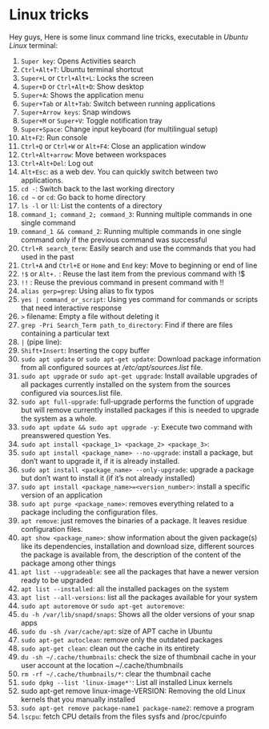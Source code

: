 # Linux tricks

Hey guys,
Here is some linux command line tricks, executable in *Ubuntu Linux* terminal:


1. `Super key`: Opens Activities search
2. `Ctrl+Alt+T`: Ubuntu terminal shortcut
3. `Super+L` or `Ctrl+Alt+L`: Locks the screen
4. `Super+D` or `Ctrl+Alt+D`: Show desktop
5. `Super+A`: Shows the application menu
6. `Super+Tab` or `Alt+Tab`: Switch between running applications
7. `Super+Arrow keys`: Snap windows
8. `Super+M` or `Super+V`: Toggle notification tray
9. `Super+Space`: Change input keyboard (for multilingual setup)
10. `Alt+F2`: Run console
11. `Ctrl+Q` or `Ctrl+W` or `Alt+F4`: Close an application window
12. `Ctrl+Alt+arrow`: Move between workspaces
13. `Ctrl+Alt+Del`: Log out
14. `Alt+Esc`: as a web dev. You can quickly switch between two applications.
15. `cd -`: Switch back to the last working directory
16. `cd ~` or `cd`: Go back to home directory
17. `ls -l` or `ll`: List the contents of a directory
18. `command_1; command_2; command_3`: Running multiple commands in one single command
19. `command_1 && command_2`: Running multiple commands in one single command only if the previous command was successful
20. `Ctrl+R search_term`: Easily search and use the commands that you had used in the past
21. `Ctrl+A` and `Ctrl+E` or `Home` and `End` key: Move to beginning or end of line
22. `!$` or `Alt+.` : Reuse the last item from the previous command with !$
23. `!!` : Reuse the previous command in present command with !!
24. `alias gerp=grep`: Using alias to fix typos
25. `yes | command_or_script`: Using yes command for commands or scripts that need interactive response
26. `>` filename: Empty a file without deleting it
27. `grep -Pri Search_Term path_to_directory`: Find if there are files containing a particular text
28. `|` (pipe line): 
29. `Shift+Insert`: Inserting the copy buffer
30. `sudo apt update` or `sudo apt-get update`: Download package information from all configured sources at */etc/apt/sources.list* file.
31. `sudo apt upgrade` or `sudo apt-get upgrade`: Install available upgrades of all packages currently installed on the system from the sources configured via sources.list file.
32. `sudo apt full-upgrade`: full-upgrade performs the function of upgrade but will remove currently installed packages if this is needed to upgrade the system as a whole.
33. `sudo apt update && sudo apt upgrade -y`: Execute two command with preanswered question Yes.
34. `sudo apt install <package_1> <package_2> <package_3>`: 
35. `sudo apt install <package_name> --no-upgrade`: install a package, but don’t want to upgrade it, if it is already installed.
36. `sudo apt install <package_name> --only-upgrade`: upgrade a package but don’t want to install it (if it’s not already installed)
37. `sudo apt install <package_name>=<version_number>`: install a specific version of an application
38. `sudo apt purge <package_name>`: removes everything related to a package including the configuration files.
39. `apt remove`: just removes the binaries of a package. It leaves residue configuration files.
40. `apt show <package_name>`: show information about the given package(s) like its dependencies, installation and download size, different sources the package is available from, the description of the content of the package among other things
41. `apt list --upgradeable`: see all the packages that have a newer version ready to be upgraded
42. `apt list --installed`: all the installed packages on the system
43. `apt list --all-versions`: list all the packages available for your system
44. `sudo apt autoremove` or `sudo apt-get autoremove`:
45. `du -h /var/lib/snapd/snaps`: Shows all the older versions of your snap apps
46. `sudo du -sh /var/cache/apt`: size of APT cache in Ubuntu
47. `sudo apt-get autoclean`: remove only the outdated packages
48. `sudo apt-get clean`: clean out the cache in its entirety
49. `du -sh ~/.cache/thumbnails`: check the size of thumbnail cache in your user account at the location ~/.cache/thumbnails
50. `rm -rf ~/.cache/thumbnails/*`: clear the thumbnail cache 
51. `sudo dpkg --list 'linux-image*'`: List all installed Linux kernels 
52. sudo apt-get remove linux-image-VERSION: Removing the old Linux kernels that you manually installed
53. `sudo apt-get remove package-name1 package-name2`: remove a program
54. `lscpu`: fetch CPU details from the files sysfs and /proc/cpuinfo









